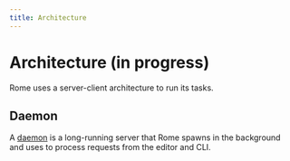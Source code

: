 ```yaml
---
title: Architecture
---
```


# Architecture (in progress)

Rome uses a server-client architecture to run its tasks.

## Daemon

A [daemon](<https://en.wikipedia.org/wiki/Daemon_(computing)>) is a long-running server
that Rome spawns in the background and uses to process requests from the editor and CLI.
